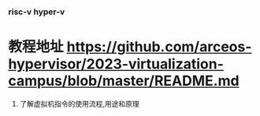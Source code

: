 ### risc-v hyper-v
# 教程地址 https://github.com/arceos-hypervisor/2023-virtualization-campus/blob/master/README.md

1. 了解虚拟机指令的使用流程,用途和原理
